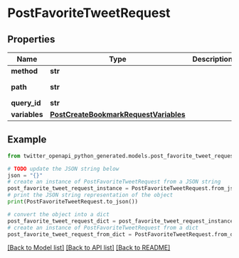 # PostFavoriteTweetRequest


## Properties

Name | Type | Description | Notes
------------ | ------------- | ------------- | -------------
**method** | **str** |  | [default to 'POST']
**path** | **str** |  | [default to '/i/api/graphql/lI07N6Otwv1PhnEgXILM7A/FavoriteTweet']
**query_id** | **str** |  | [default to 'lI07N6Otwv1PhnEgXILM7A']
**variables** | [**PostCreateBookmarkRequestVariables**](PostCreateBookmarkRequestVariables.md) |  | 

## Example

```python
from twitter_openapi_python_generated.models.post_favorite_tweet_request import PostFavoriteTweetRequest

# TODO update the JSON string below
json = "{}"
# create an instance of PostFavoriteTweetRequest from a JSON string
post_favorite_tweet_request_instance = PostFavoriteTweetRequest.from_json(json)
# print the JSON string representation of the object
print(PostFavoriteTweetRequest.to_json())

# convert the object into a dict
post_favorite_tweet_request_dict = post_favorite_tweet_request_instance.to_dict()
# create an instance of PostFavoriteTweetRequest from a dict
post_favorite_tweet_request_from_dict = PostFavoriteTweetRequest.from_dict(post_favorite_tweet_request_dict)
```
[[Back to Model list]](../README.md#documentation-for-models) [[Back to API list]](../README.md#documentation-for-api-endpoints) [[Back to README]](../README.md)


